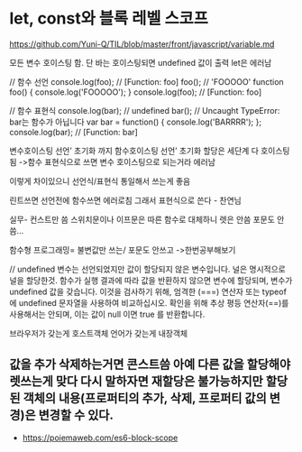 # let, const와 블록 레벨 스코프
https://github.com/Yuni-Q/TIL/blob/master/front/javascript/variable.md

모든 변수 호이스팅 함.
단 바는 호이스팅되면 undefined 값이 출력
let은 에러남

// 함수 선언
console.log(foo); // [Function: foo]
foo(); // 'FOOOOO'
function foo() {
  console.log('FOOOOO');
}
console.log(foo); // [Function: foo]

// 함수 표현식
console.log(bar); // undefined
bar(); // Uncaught TypeError: bar는 함수가 아닙니다
var bar = function() {
  console.log('BARRRR');
};
console.log(bar); // [Function: bar]

변수호이스팅
선언’ 초기화 까지
함수호이스팅
선언’ 초기화 할당은 세단계 다 호이스팅됨
->함수 표현식으로 쓰면 변수 호이스팅으로 되는거라 에러남

이렇게 차이있으니 선언식/표현식 통일해서 쓰는게 좋음

린트쓰면 선언전에 함수쓰면 에러로침 그래서 표현식으로 쓴다 - 찬연님


실무- 컨스트만 씀 스위치문이나 이프문은 따른 함수로 대체하니 렛은 안씀
포문도 안씀...

함수형 프로그래밍= 불변값만 쓰는/ 포문도 안쓰고 ->한번공부해보기

//
undefined 변수는 선언되었지만 값이 할당되지 않은 변수입니다.
널은 명시적으로 널을 할당한것. 
함수가 실행 결과에 따라 값을 반환하지 않으면 변수에 할당되며, 변수가 undefined 값을 갖습니다. 이것을 검사하기 위해, 엄격한 (===) 연산자 또는 typeof 에 undefined 문자열을 사용하여 비교하십시오. 확인을 위해 추상 평등 연산자(==)를 사용해서는 안되며, 이는 값이 null 이면 true 를 반환합니다.

브라우저가 갖는게 호스트객체 언어가 갖는게 내장객체

값을 추가 삭제하는거면 콘스트씀 아예 다른 값을 할당해야 렛쓰는게 맞다
다시 말하자면 재할당은 불가능하지만 할당된 객체의 내용(프로퍼티의 추가, 삭제, 프로퍼티 값의 변경)은 변경할 수 있다.
---
- https://poiemaweb.com/es6-block-scope
